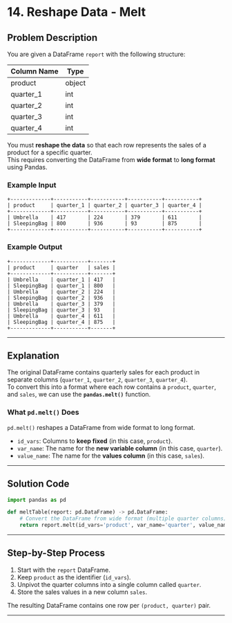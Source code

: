 # 14. Reshape Data - Melt

## Problem Description

You are given a DataFrame `report` with the following structure:

| Column Name | Type   |
|-------------|--------|
| product     | object |
| quarter_1   | int    |
| quarter_2   | int    |
| quarter_3   | int    |
| quarter_4   | int    |

You must **reshape the data** so that each row represents the sales of a product for a specific quarter.  
This requires converting the DataFrame from **wide format** to **long format** using Pandas.

### Example Input
```text
+-------------+-----------+-----------+-----------+-----------+
| product     | quarter_1 | quarter_2 | quarter_3 | quarter_4 |
+-------------+-----------+-----------+-----------+-----------+
| Umbrella    | 417       | 224       | 379       | 611       |
| SleepingBag | 800       | 936       | 93        | 875       |
+-------------+-----------+-----------+-----------+-----------+
```

### Example Output
```text
+-------------+-----------+-------+
| product     | quarter   | sales |
+-------------+-----------+-------+
| Umbrella    | quarter_1 | 417   |
| SleepingBag | quarter_1 | 800   |
| Umbrella    | quarter_2 | 224   |
| SleepingBag | quarter_2 | 936   |
| Umbrella    | quarter_3 | 379   |
| SleepingBag | quarter_3 | 93    |
| Umbrella    | quarter_4 | 611   |
| SleepingBag | quarter_4 | 875   |
+-------------+-----------+-------+
```

---

## Explanation

The original DataFrame contains quarterly sales for each product in separate columns (`quarter_1`, `quarter_2`, `quarter_3`, `quarter_4`).  
To convert this into a format where each row contains a `product`, `quarter`, and `sales`, we can use the **`pandas.melt()`** function.

### What `pd.melt()` Does

`pd.melt()` reshapes a DataFrame from wide format to long format.

- `id_vars`: Columns to **keep fixed** (in this case, `product`).
- `var_name`: The name for the **new variable column** (in this case, `quarter`).
- `value_name`: The name for the **values column** (in this case, `sales`).

---

## Solution Code

```python
import pandas as pd

def meltTable(report: pd.DataFrame) -> pd.DataFrame:
    # Convert the DataFrame from wide format (multiple quarter columns) to long format
    return report.melt(id_vars='product', var_name='quarter', value_name='sales')
```

---

## Step-by-Step Process

1. Start with the `report` DataFrame.
2. Keep `product` as the identifier (`id_vars`).
3. Unpivot the quarter columns into a single column called `quarter`.
4. Store the sales values in a new column `sales`.

The resulting DataFrame contains one row per `(product, quarter)` pair.

---


